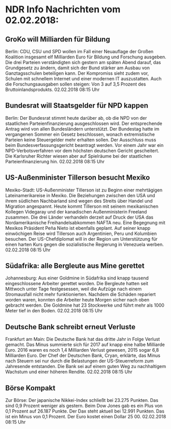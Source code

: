# NDR Info Nachrichten vom 02.02.2018:


## GroKo will Milliarden für Bildung
Berlin:   CDU, CSU und SPD wollen im Fall einer Neuauflage der Großen Koalition insgesamt elf Milliarden Euro für Bildung und Forschung ausgeben. Die drei Parteien verständigten sich gestern am späten Abend darauf, das Grundgesetz zu ändern, damit sich der Bund stärker am Ausbau von Ganztagsschulen beteiligen kann. Der Kompromiss sieht zudem vor, Schulen mit schnellem Internet und einer modernen IT auszustatten. Auch die Forschungsausgaben sollen steigen: Von 3 auf 3,5 Prozent des Bruttoinlandsprodukts. 02.02.2018 08:15 Uhr 

## Bundesrat will Staatsgelder für NPD kappen
Berlin: Der Bundesrat stimmt heute darüber ab, ob die NPD von der staatlichen Parteienfinanzierung ausgeschlossen wird. Der entsprechende Antrag wird von allen Bundesländern unterstützt. Der Bundestag hatte im vergangenen Sommer ein Gesetz beschlossen, wonach extremistische Parteien keine Steuergelder mehr erhalten sollen. Der Ausschluss muss beim Bundesverfassungsgericht beantragt werden. Vor einem Jahr war ein NPD-Verbotsverfahren vor dem höchsten deutschen Gericht gescheitert. Die Karlsruher Richter wiesen aber auf Spielräume bei der staatlichen Parteienfinanzierung hin. 02.02.2018 08:15 Uhr 

## US-Außenminister Tillerson besucht Mexiko
Mexiko-Stadt: US-Außenminister Tillerson ist zu Beginn einer mehrtägigen Lateinamerikareise in Mexiko. Die Beziehungen zwischen den USA und ihrem südlichen Nachbarland sind wegen des Streits über Handel und Migration angespannt. Heute kommt Tillerson mit seinem mexikanischen Kollegen Videgaray und der kanadischen Außenministerin Freeland zusammen. Die drei Länder verhandeln derzeit auf Druck der USA das Nordamerikanische Freihandelsabkommen NAFTA neu. Eine Begegnung mit Mexikos Präsident Peña Nieto ist ebenfalls geplant. Auf seiner knapp einwöchigen Reise wird Tillerson auch Argentinien, Peru und Kolumbien besuchen. Der US-Chefdiplomat will in der Region um Unterstützung für einen harten Kurs gegen die sozialistische Regierung in Venezuela werben. 02.02.2018 08:15 Uhr 

## Südafrika: alle Bergleute aus Mine gerettet
Johannesburg: Aus einer Goldmine in Südafrika sind knapp tausend eingeschlossene Arbeiter gerettet worden. Die Bergleute hatten seit Mittwoch unter Tage festgesessen, weil die Aufzüge nach einem Stromausfall nicht mehr funktionierten. Nachdem die Schäden repariert worden waren, konnten die Arbeiter heute Morgen sicher nach oben gebracht werden. Die Goldmine hat 23 Stockwerke und führt mehr als 1000 Meter tief in den Boden. 02.02.2018 08:15 Uhr 

## Deutsche Bank schreibt erneut Verluste
Frankfurt am Main: Die Deutsche Bank hat das dritte Jahr in Folge Verlust gemacht. Das Minus summierte sich für 2017 auf knapp eine halbe Milliarde Euro. 2016 waren es noch 1,4 Milliarden Verlust gewesen, 2015 sogar 6,8 Milliarden Euro. Der Chef der Deutschen Bank, Cryan, erklärte, das Minus nach Steuern sei nur durch die Belastungen der US-Steuerreform zum Jahresende entstanden. Die Bank sei auf einem guten Weg zu nachhaltigem Wachstum und einer höheren Rendite. 02.02.2018 08:15 Uhr 

## Börse Kompakt
Zur Börse: Der japanische Nikkei-Index schließt bei 23.275 Punkten. Das sind 0,9 Prozent weniger als gestern. Beim Dow Jones gab es ein Plus von 0,1 Prozent auf 26.187 Punkte. Der Dax steht aktuell bei 12.991 Punkten. Das ist ein Minus von 0,1 Prozent. Der Euro kostet einen Dollar 25 00. 02.02.2018 08:15 Uhr 
